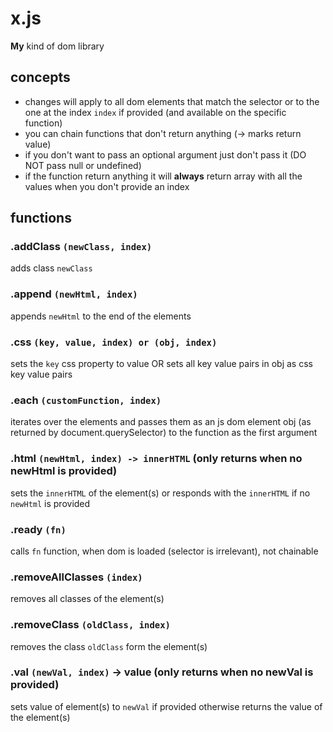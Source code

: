 # x.js
**My** kind of dom library

## concepts
- changes will apply to all dom elements that match the selector or to the one at the index ```index``` if provided (and available on the specific function)
- you can chain functions that don't return anything (-> marks return value)
- if you don't want to pass an optional argument just don't pass it (DO NOT pass null or undefined)
- if the function return anything it will **always** return array with all the values when you don't provide an index

## functions

### .addClass ```(newClass, index)```
adds class ```newClass```

### .append ```(newHtml, index)```
appends ```newHtml``` to the end of the elements

### .css ```(key, value, index) or (obj, index)```
sets the ```key``` css property to value OR sets all key value pairs in obj as css key value pairs

### .each ```(customFunction, index)```
iterates over the elements and passes them as an js dom element obj (as returned by document.querySelector) to the function as the first argument

### .html ```(newHtml, index) -> innerHTML``` (only returns when no newHtml is provided)
sets the ```innerHTML``` of the element(s) or responds with the ```innerHTML``` if no ```newHtml``` is provided

### .ready ```(fn)```
calls ```fn``` function, when dom is loaded (selector is irrelevant), not chainable

### .removeAllClasses ```(index)```
removes all classes of the element(s)

### .removeClass ```(oldClass, index)```
removes the class ```oldClass``` form the element(s)

### .val ```(newVal, index)``` -> value (only returns when no newVal is provided)
sets value of element(s) to ```newVal``` if provided otherwise returns the value of the element(s)